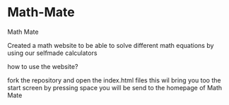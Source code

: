 # Math-Mate


Math Mate 


Created a math website to be able to solve different math equations by using our selfmade calculators

how to use the website?

fork the repository and open the index.html files this wil bring you too the start screen by pressing space you will be send to the homepage of Math Mate
